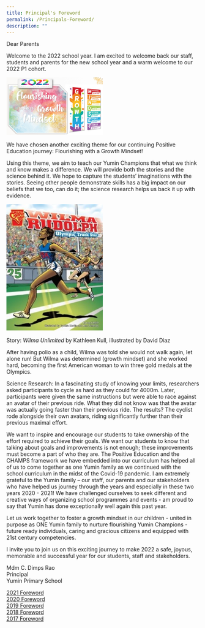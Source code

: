```yaml
---
title: Principal's Foreword
permalink: /Principals-Foreword/
description: ""
---
```



Dear Parents    

  

Welcome to the 2022 school year. I am excited to welcome back our staff, students and parents for the new school year and a warm welcome to our 2022 P1 cohort.

<img src="/images/1stpic.png" 
     style="width:50%">

We have chosen another exciting theme for our continuing Positive Education journey: Flourishing with a Growth Mindset!

  

Using this theme, we aim to teach our Yumin Champions that what we think and know makes a difference. We will provide both the stories and the science behind it. We hope to capture the students’ imaginations with the stories. Seeing other people demonstrate skills has a big impact on our beliefs that we too, can do it; the science research helps us back it up with evidence.


<img src="/images/2ndpic.jpg" 
     style="width:50%">
		 
Story: _Wilma Unlimited_ by Kathleen Kull, illustrated by David Diaz  
  
After having polio as a child, Wilma was told she would not walk again, let alone run! But Wilma was determined (growth mindset) and she worked hard, becoming the first American woman to win three gold medals at the Olympics.  
  
Science Research: In a fascinating study of knowing your limits, researchers asked participants to cycle as hard as they could for 4000m. Later, participants were given the same instructions but were able to race against an avatar of their previous ride. What they did not know was that the avatar was actually going faster than their previous ride. The results? The cyclist rode alongside their own avatars, riding significantly further than their previous maximal effort.

We want to inspire and encourage our students to take ownership of the effort required to achieve their goals. We want our students to know that talking about goals and improvements is not enough; these improvements must become a part of who they are. The Positive Education and the CHAMPS framework we have embedded into our curriculum has helped all of us to come together as one Yumin family as we continued with the school curriculum in the midst of the Covid-19 pandemic. I am extremely grateful to the Yumin family – our staff, our parents and our stakeholders who have helped us journey through the years and especially in these two years 2020 - 2021! We have challenged ourselves to seek different and creative ways of organizing school programmes and events - am proud to say that Yumin has done exceptionally well again this past year.

  

Let us work together to foster a growth mindset in our children - united in purpose as ONE Yumin family to nurture flourishing Yumin Champions - future ready individuals, caring and gracious citizens and equipped with 21st century competencies.

  

I invite you to join us on this exciting journey to make 2022 a safe, joyous, memorable and successful year for our students, staff and stakeholders.

  
  
  
Mdm C. Dimps Rao  
Principal  
Yumin Primary School

[2021 Foreword](/files/2021%20Principals%20Foreword.pdf)<br>
[2020 Foreword](/files/2020%20Foreword.pdf)<br>
[2019 Foreword](/files/2019%20Forward.pdf)<br>
[2018 Foreword](/files/2018%20Foreword.pdf)<br>
[2017 Foreword](/files/2017%20Foreword.pdf)